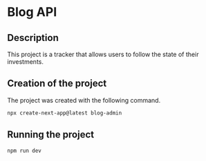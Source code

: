 # Blog API

## Description

This project is a tracker that allows users to follow the state of their investments.

## Creation of the project

The project was created with the following command.

```sh
npx create-next-app@latest blog-admin
```

## Running the project

```sh
npm run dev
```
